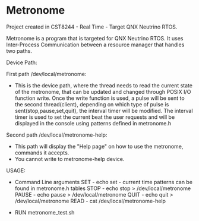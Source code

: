 # Metronome
Project created in CST8244 - Real Time - Target QNX Neutrino RTOS. 


Metronome is a program that is targeted for QNX Neutrino RTOS.
It uses Inter-Process Communication between a resource manager that handles two paths. 

Device Path:

First path /dev/local/metronome:

- This is the device path, where the thread needs to read the current state of the 
metronome, that can be updated and changed through POSIX I/O function write. Once the write function is used,
a pulse will be sent to the second thread(client), depending on which type of pulse is sent(stop,pause,set,quit), the interval
timer will be modified. The interval timer is used to set the current beat the user requests and will be displayed in the console
using patterns defined in metronome.h

Second path /dev/local/metronome-help:

- This path will display the "Help page" on how to use the metronome, commands it accepts.
- You cannot write to metronome-help device.

USAGE: 
  - Command Line arguments 
      SET    - echo set <bpm> <time signature> <time signature> - current time patterns can be found in metronome.h tables
      STOP   - echo stop > /dev/local/metronome
      PAUSE  - echo pause <seconds> > /dev/local/metronome
      QUIT   - echo quit > /dev/local/metronome
      READ   - cat /dev/local/metronome-help
       
        
  - RUN metronome_test.sh
